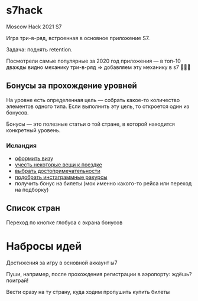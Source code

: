 # s7hack

Moscow Hack 2021 S7

Игра три-в-ряд, встроенная в основное приложение S7.

Задача: поднять retention.

Посмотрели самые популярные за 2020 год приложения — в топ-10 дважды видно механику три-в-ряд => добавляем эту механику в s7 🤷🏻‍♀️

## Бонусы за прохождение уровней

На уровне есть определенная цель — собрать какое-то количество элементов одного типа. Если выполнить эту цель, то откроется один из бонусов.

Бонусы — это полезные статьи о той стране, в которой находится конкретный уровень.

### Исландия
- [оформить визу](https://официальный-визовый-центр.москва/blog/kak-oformit-vizu-v-islandiyu-v-moskve-poshagovaya-instruktsiya/)
- [учесть некоторые вещи к поездке](https://mishka.travel/blog/index/node/id/3330-puteshestvie-v-islandiyu-jile-avia-avto/)
- [выбрать достопримечательности](https://www.onetwotrip.com/ru/blog/iceland/6-reasons-go-to-iceland/)
- [подобрать инстаграммные ракурсы](https://www.instagram.com/explore/tags/исландия/)
- получить бонус на билеты (мок именно какого-то рейса или переход на подборку)

## Список стран

Переход по кнопке глобуса с экрана бонусов


# Набросы идей

Достижения за игру в основной аккаунт ы7

Пуши, например, после прохождения регистрации в аэропорту: ждёшь? поиграй!

Вести сразу на ту страну, куда ходим пропушить купить билеты

